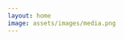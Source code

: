 ```yaml
---
layout: home
image: assets/images/media.png
---
```

<style>
.intro-title {
   display: none
   }
</style>